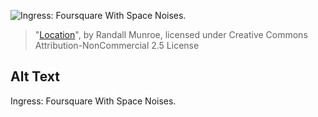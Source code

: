 ![Ingress: Foursquare With Space Noises.](https://imgs.xkcd.com/comics/location.png)
> "[Location](https://xkcd.com/1143/)", by Randall Munroe, licensed under Creative Commons Attribution-NonCommercial 2.5 License

## Alt Text
Ingress: Foursquare With Space Noises.
